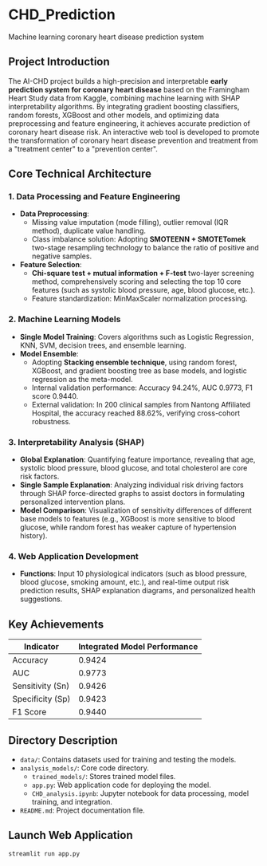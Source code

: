# CHD_Prediction
Machine learning coronary heart disease prediction system


## Project Introduction  
The AI-CHD project builds a high-precision and interpretable **early prediction system for coronary heart disease** based on the Framingham Heart Study data from Kaggle, combining machine learning with SHAP interpretability algorithms. By integrating gradient boosting classifiers, random forests, XGBoost and other models, and optimizing data preprocessing and feature engineering, it achieves accurate prediction of coronary heart disease risk. An interactive web tool is developed to promote the transformation of coronary heart disease prevention and treatment from a "treatment center" to a "prevention center".


## Core Technical Architecture  
### 1. Data Processing and Feature Engineering  
- **Data Preprocessing**:  
  - Missing value imputation (mode filling), outlier removal (IQR method), duplicate value handling.  
  - Class imbalance solution: Adopting **SMOTEENN + SMOTETomek** two-stage resampling technology to balance the ratio of positive and negative samples.  
- **Feature Selection**:  
  - **Chi-square test + mutual information + F-test** two-layer screening method, comprehensively scoring and selecting the top 10 core features (such as systolic blood pressure, age, blood glucose, etc.).  
  - Feature standardization: MinMaxScaler normalization processing.  

### 2. Machine Learning Models  
- **Single Model Training**: Covers algorithms such as Logistic Regression, KNN, SVM, decision trees, and ensemble learning.  
- **Model Ensemble**:  
  - Adopting **Stacking ensemble technique**, using random forest, XGBoost, and gradient boosting tree as base models, and logistic regression as the meta-model.  
  - Internal validation performance: Accuracy 94.24%, AUC 0.9773, F1 score 0.9440.  
  - External validation: In 200 clinical samples from Nantong Affiliated Hospital, the accuracy reached 88.62%, verifying cross-cohort robustness.  

### 3. Interpretability Analysis (SHAP)  
- **Global Explanation**: Quantifying feature importance, revealing that age, systolic blood pressure, blood glucose, and total cholesterol are core risk factors.  
- **Single Sample Explanation**: Analyzing individual risk driving factors through SHAP force-directed graphs to assist doctors in formulating personalized intervention plans.  
- **Model Comparison**: Visualization of sensitivity differences of different base models to features (e.g., XGBoost is more sensitive to blood glucose, while random forest has weaker capture of hypertension history).  

### 4. Web Application Development  
- **Functions**: Input 10 physiological indicators (such as blood pressure, blood glucose, smoking amount, etc.), and real-time output risk prediction results, SHAP explanation diagrams, and personalized health suggestions.  


## Key Achievements  
| Indicator      | Integrated Model Performance |
|----------------|------------------------------|
| Accuracy       | 0.9424                       |
| AUC            | 0.9773                       |
| Sensitivity (Sn)| 0.9426                       |
| Specificity (Sp)| 0.9423                       |
| F1 Score       | 0.9440                       |

## Directory Description

- `data/`: Contains datasets used for training and testing the models.
- `analysis_models/`: Core code directory.
  - `trained_models/`: Stores trained model files.
  - `app.py`: Web application code for deploying the model.
  - `CHD_analysis.ipynb`: Jupyter notebook for data processing, model training, and integration.
- `README.md`: Project documentation file.

## Launch Web Application
```bash
streamlit run app.py
